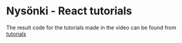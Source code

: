 # Nysönki - React tutorials

The result code for the tutorials made in the video can be found from [tutorials](tutorials/README.md)
